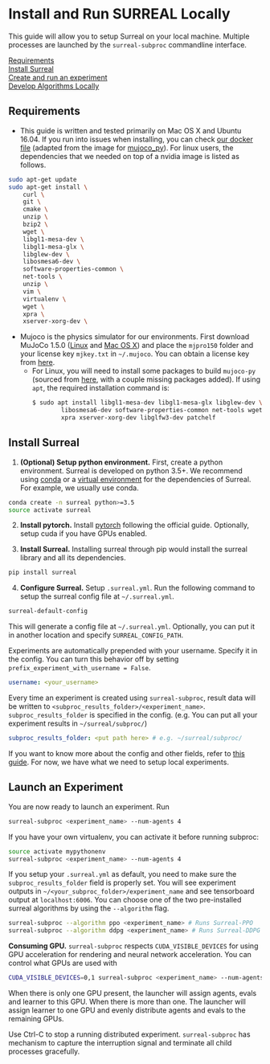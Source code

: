 # Install and Run SURREAL Locally
This guide will allow you to setup Surreal on your local machine. Multiple processes are launched by the `surreal-subproc` commandline interface.

[Requirements](#requirements)  
[Install Surreal](#install-surreal)  
[Create and run an experiment](#Create-and-run-an-experiment)  
[Develop Algorithms Locally](#Develop-Algorithms-Locally)

## Requirements
* This guide is written and tested primarily on Mac OS X and Ubuntu 16.04. If you run into issues when installing, you can check [our docker file](docker/Dockerfile-nvidia) (adapted from the image for [mujoco_py](https://github.com/openai/mujoco-py)). For linux users, the dependencies that we needed on top of a nvidia image is listed as follows.
```bash
sudo apt-get update
sudo apt-get install \
    curl \
    git \
    cmake \
    unzip \
    bzip2 \
    wget \
    libgl1-mesa-dev \
    libgl1-mesa-glx \
    libglew-dev \
    libosmesa6-dev \
    software-properties-common \
    net-tools \
    unzip \
    vim \
    virtualenv \
    wget \
    xpra \
    xserver-xorg-dev \
```

* Mujoco is the physics simulator for our environments. First download MuJoCo 1.5.0 ([Linux](https://www.roboti.us/download/mjpro150_linux.zip) and [Mac OS X](https://www.roboti.us/download/mjpro150_osx.zip)) and place the `mjpro150` folder and your license key `mjkey.txt` in `~/.mujoco`. You can obtain a license key from [here](https://www.roboti.us/license.html).
   - For Linux, you will need to install some packages to build `mujoco-py` (sourced from [here](https://github.com/openai/mujoco-py/blob/master/Dockerfile), with a couple missing packages added). If using `apt`, the required installation command is:
     ```sh
     $ sudo apt install libgl1-mesa-dev libgl1-mesa-glx libglew-dev \
             libosmesa6-dev software-properties-common net-tools wget \
             xpra xserver-xorg-dev libglfw3-dev patchelf

## Install Surreal
1. **(Optional) Setup python environment.** First, create a python environment. Surreal is developed on python 3.5+. We recommend using [conda](https://conda.io/docs/user-guide/install/index.html) or a [virtual environment](https://virtualenv.pypa.io/en/stable/) for the dependencies of Surreal. For example, we usually use conda.
```bash
conda create -n surreal python>=3.5
source activate surreal
```

2. **Install pytorch.** Install [pytorch](https://pytorch.org/get-started/locally/) following the official guide. Optionally, setup cuda if you have GPUs enabled.

3. **Install Surreal.** Installing surreal through pip would install the surreal library and all its dependencies.
```bash
pip install surreal
```

4. **Configure Surreal.** Setup `.surreal.yml`. Run the following command to setup the surreal config file at `~/.surreal.yml`. 
```bash
surreal-default-config
```

This will generate a config file at `~/.surreal.yml`. Optionally, you can put it in another location and specify `SURREAL_CONFIG_PATH`. 

Experiments are automatically prepended with your username. Specify it in the config. You can turn this behavior off by setting `prefix_experiment_with_username = False`.

```yaml
username: <your_username>
```

Every time an experiment is created using `surreal-subproc`, result data will be written to `<subproc_results_folder>/<experiment_name>`. `subproc_results_folder` is specified in the config. (e.g. You can put all your experiment results in `~/surreal/subproc/`)

```yaml
subproc_results_folder: <put path here> # e.g. ~/surreal/subproc/
```

If you want to know more about the config and other fields, refer to [this guide](yaml_config.md). For now, we have what we need to setup local experiments.


## Launch an Experiment
You are now ready to launch an experiment. Run

```bash
surreal-subproc <experiment_name> --num-agents 4
```

If you have your own virtualenv, you can activate it before running subproc:

```bash
source activate mypythonenv
surreal-subproc <experiment_name> --num-agents 4
```

If you setup your `.surreal.yml` as default, you need to make sure the `subproc_results_folder` field is properly set. You will see experiment outputs in `~/<your_subproc_folder>/experiment_name` and see tensorboard output at `localhost:6006`. You can choose one of the two pre-installed surreal algorithms by using the `--algorithm` flag.

```bash
surreal-subproc --algorithm ppo <experiment_name> # Runs Surreal-PPO
surreal-subproc --algorithm ddpg <experiment_name> # Runs Surreal-DDPG
```

**Consuming GPU.** `surreal-subproc` respects `CUDA_VISIBLE_DEVICES` for using GPU acceleration for rendering and neural network acceleration. You can control what GPUs are used with
```bash
CUDA_VISIBLE_DEVICES=0,1 surreal-subproc <experiment_name> --num-agents 4
```

When there is only one GPU present, the launcher will assign agents, evals and learner to this GPU. When there is more than one. The launcher will assign learner to one GPU and evenly distribute agents and evals to the remaining GPUs.

Use Ctrl-C to stop a running distributed experiment. `surreal-subproc` has mechanism to capture the interruption signal and terminate all child processes gracefully.
